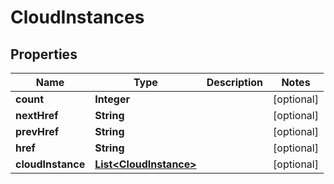 
# CloudInstances

## Properties
Name | Type | Description | Notes
------------ | ------------- | ------------- | -------------
**count** | **Integer** |  |  [optional]
**nextHref** | **String** |  |  [optional]
**prevHref** | **String** |  |  [optional]
**href** | **String** |  |  [optional]
**cloudInstance** | [**List&lt;CloudInstance&gt;**](CloudInstance.md) |  |  [optional]




